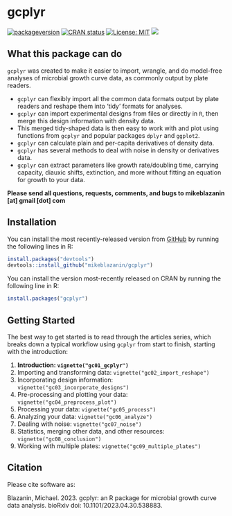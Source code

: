 
<!-- README.md is generated from README.Rmd. Please edit that file -->
<!--
You'll still need to render `README.Rmd` regularly, to keep `README.md` up-to-date. `devtools::build_readme()` is handy for this. You could also use GitHub Actions to re-render `README.Rmd` every time you push. An example workflow can be found here: <https://github.com/r-lib/actions/tree/v1/examples>.
&#10;You can also embed plots in R chunks. In that case, don't forget to commit and push the resulting figure files, so they display on GitHub and CRAN.
-->

# gcplyr

<!-- badges: start -->

[![packageversion](https://img.shields.io/badge/Github-1.7.1-blue.svg?style=flat&logo=github)](commits/master)
[![CRAN
status](https://www.r-pkg.org/badges/version/gcplyr)](https://CRAN.R-project.org/package=gcplyr)
[![License:
MIT](https://img.shields.io/badge/license-MIT-red.svg)](https://cran.r-project.org/web/licenses/MIT)
[![](http://cranlogs.r-pkg.org/badges/grand-total/gcplyr?color=yellow)](https://cran.r-project.org/package=gcplyr)
<!-- badges: end -->

## What this package can do

`gcplyr` was created to make it easier to import, wrangle, and do
model-free analyses of microbial growth curve data, as commonly output
by plate readers.

- `gcplyr` can flexibly import all the common data formats output by
  plate readers and reshape them into ‘tidy’ formats for analyses.
- `gcplyr` can import experimental designs from files or directly in
  `R`, then merge this design information with density data.
- This merged tidy-shaped data is then easy to work with and plot using
  functions from `gcplyr` and popular packages `dplyr` and `ggplot2`.
- `gcplyr` can calculate plain and per-capita derivatives of density
  data.
- `gcplyr` has several methods to deal with noise in density or
  derivatives data.
- `gcplyr` can extract parameters like growth rate/doubling time,
  carrying capacity, diauxic shifts, extinction, and more without
  fitting an equation for growth to your data.

**Please send all questions, requests, comments, and bugs to
mikeblazanin \[at\] gmail \[dot\] com**

## Installation

You can install the most recently-released version from
[GitHub](https://github.com/mikeblazanin/gcplyr/) by running the
following lines in R:

``` r
install.packages("devtools")
devtools::install_github("mikeblazanin/gcplyr")
```

You can install the version most-recently released on CRAN by running
the following line in R:

``` r
install.packages("gcplyr")
```

## Getting Started

The best way to get started is to read through the articles series,
which breaks down a typical workflow using `gcplyr` from start to
finish, starting with the introduction:

1.  **Introduction: `vignette("gc01_gcplyr")`**
2.  Importing and transforming data: `vignette("gc02_import_reshape")`
3.  Incorporating design information:
    `vignette("gc03_incorporate_designs")`
4.  Pre-processing and plotting your data:
    `vignette("gc04_preprocess_plot")`
5.  Processing your data: `vignette("gc05_process")`
6.  Analyzing your data: `vignette("gc06_analyze")`
7.  Dealing with noise: `vignette("gc07_noise")`
8.  Statistics, merging other data, and other resources:
    `vignette("gc08_conclusion")`
9.  Working with multiple plates: `vignette("gc09_multiple_plates")`

## Citation

Please cite software as:

Blazanin, Michael. 2023. gcplyr: an R package for microbial growth curve
data analysis. bioRxiv doi: 10.1101/2023.04.30.538883.
